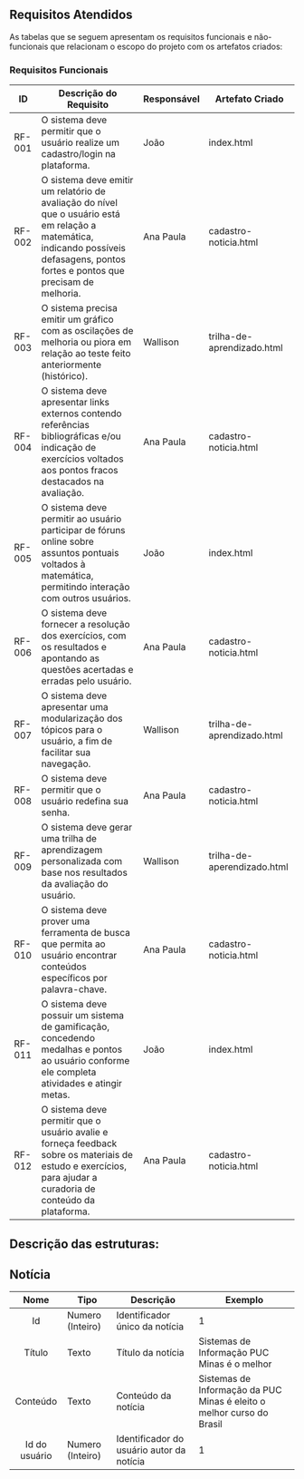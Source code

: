 ## Requisitos Atendidos

As tabelas que se seguem apresentam os requisitos funcionais e não-funcionais que relacionam o escopo do projeto com os artefatos criados:

### Requisitos Funcionais

|ID    | Descrição do Requisito | Responsável | Artefato Criado |
|------|------------------------|------------|-----------------|
|RF-001| O sistema deve permitir que o usuário realize um cadastro/login na plataforma.	 | João | index.html |
|RF-002| O sistema deve emitir um relatório de avaliação do nível que o usuário está em relação a matemática, indicando possíveis defasagens, pontos fortes e pontos que precisam de melhoria. | Ana Paula | cadastro-noticia.html |
|RF-003| O sistema precisa emitir um gráfico com as oscilações de melhoria ou piora em relação ao teste feito anteriormente (histórico). | Wallison | trilha-de-aprendizado.html |
|RF-004| O sistema deve apresentar links externos contendo referências bibliográficas e/ou indicação de exercícios voltados aos pontos fracos destacados na avaliação. | Ana Paula | cadastro-noticia.html |
|RF-005| O sistema deve permitir ao usuário participar de fóruns online sobre assuntos pontuais voltados à matemática, permitindo interação com outros usuários. | João | index.html |
|RF-006| O sistema deve fornecer a resolução dos exercícios, com os resultados e apontando as questões acertadas e erradas pelo usuário.| Ana Paula | cadastro-noticia.html |
|RF-007| O sistema deve apresentar uma modularização dos tópicos para o usuário, a fim de facilitar sua navegação. | Wallison | trilha-de-aprendizado.html |
|RF-008| O sistema deve permitir que o usuário redefina sua senha. | Ana Paula | cadastro-noticia.html |
|RF-009| O sistema deve gerar uma trilha de aprendizagem personalizada com base nos resultados da avaliação do usuário.	 | Wallison | trilha-de-aperendizado.html |
|RF-010| O sistema deve prover uma ferramenta de busca que permita ao usuário encontrar conteúdos específicos por palavra-chave. | Ana Paula | cadastro-noticia.html |
|RF-011| O sistema deve possuir um sistema de gamificação, concedendo medalhas e pontos ao usuário conforme ele completa atividades e atingir metas. | João | index.html |
|RF-012| O sistema deve permitir que o usuário avalie e forneça feedback sobre os materiais de estudo e exercícios, para ajudar a curadoria de conteúdo da plataforma. | Ana Paula | cadastro-noticia.html |

## Descrição das estruturas:

## Notícia
|  **Nome**      | **Tipo**          | **Descrição**                             | **Exemplo**                                    |
|:--------------:|-------------------|-------------------------------------------|------------------------------------------------|
| Id             | Numero (Inteiro)  | Identificador único da notícia            | 1                                              |
| Título         | Texto             | Título da notícia                         | Sistemas de Informação PUC Minas é o melhor                                   |
| Conteúdo       | Texto             | Conteúdo da notícia                       | Sistemas de Informação da PUC Minas é eleito o melhor curso do Brasil                            |
| Id do usuário  | Numero (Inteiro)  | Identificador do usuário autor da notícia | 1                                              |

